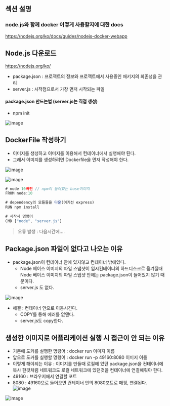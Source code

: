 ## 섹션 설명

### node.js와 함께 docker 어떻게 사용할지에 대한 docs
https://nodejs.org/ko/docs/guides/nodejs-docker-webapp


## Node.js 다운로드

https://nodejs.org/ko/

+ package.json : 프로젝트의 정보와 프로젝트에서 사용중인 패키지의 희존성을 관리
+ server.js : 시작점으로서 가장 먼저 시작되는 파일

#### package.json 만드는법 (server.js는 직접 생성)
+ npm init

![image](https://user-images.githubusercontent.com/49984996/151931182-ed220556-b5fa-4e55-b411-e85b3f3d23df.png)

## DockerFile 작성하기
+ 이미지를 생성하고 이미지를 이용해서 컨테이너에서 실행해야 된다.
+ 그래서 이미지를 생성하려면 Dockerfile을 먼저 작성해야 한다.

![image](https://user-images.githubusercontent.com/49984996/152008714-5b83d170-ca4a-41a8-a05f-8dbaca270139.png)

![image](https://user-images.githubusercontent.com/49984996/152008846-a445dbe7-ea92-42fa-9659-815694f808fb.png)

```node.js
# node 10버전 // npm이 들어있는 base이미지
FROM node:10

# dependency의 모듈들을 다운(여기선 express)
RUN npm install

# 시작시 명령어
CMD ["node", "server.js"]
```

> 오류 발생 : 다음시간에....

## Package.json 파일이 없다고 나오는 이유
+ package.json이 컨테이너 안에 있지않고 컨테이너 밖에있다.
  - Node 베이스 이미지의 파일 스냅샷이 임시컨테이너의 하드디스크로 옮겨질때 Node 베이스 이미지의 파일 스냅샷 안에는 package.json이 들어있지 않기 때문이다.
  - server.js 도 없다.

![image](https://user-images.githubusercontent.com/49984996/152562525-5a54c104-c030-4399-a47b-bbe290f9b2bb.png)


+ 해결 : 컨테이너 안으로 이동시긴다.
  - COPY를 통해 에러를 없앤다.
  - server.js도 copy한다.

## 생성한 이미지로 어플리케이션 실행 시 접근이 안 되는 이유
+ 기존에 도커를 실행한 명령어 : docker run 이미지 이름
+ 앞으로 도커를 실행할 명령어 : docker run -p 49160:8080 이미지 이름
+ 이렇게 해야되는 이유 : 이미지를 만들때 로컬에 있던 package.json을 컨테이너에 복사 한것처럼 네트워크도 로컬 네트워크에 있던것을 컨테이너에 연결해줘야 한다.
+ 49160 : 브라우저에서 연결할 포트
+ 8080 : 49160으로 들어오면 컨테이너 안의 8080포트로 매핑, 연결된다.
![image](https://user-images.githubusercontent.com/49984996/152565123-f0b8bf03-4530-44d7-966f-ef8ab5df759c.png)

![image](https://user-images.githubusercontent.com/49984996/152565199-222dc1fd-9409-4e78-8408-d728fa99bad5.png)

